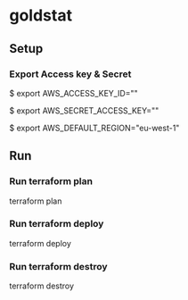# goldstat

## Setup

### Export Access key & Secret
$ export AWS_ACCESS_KEY_ID=""

$ export AWS_SECRET_ACCESS_KEY=""

$ export AWS_DEFAULT_REGION="eu-west-1"


## Run

### Run terraform plan
terraform plan

### Run terraform deploy
terraform deploy

### Run terraform destroy
terraform destroy
